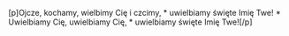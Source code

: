 [p]Ojcze, kochamy, wielbimy Cię i czcimy, * uwielbiamy święte Imię Twe! * Uwielbiamy Cię, uwielbiamy Cię, * uwielbiamy święte Imię Twe![/p]